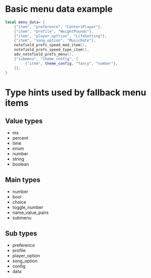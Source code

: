 # Basic menu data example

```lua
local menu_data= {
	{"item", "preference", "Center1Player"},
	{"item", "profile", "WeightPounds"},
	{"item", "player_opttion", "LifeSetting"},
	{"item", "song_option", "MusicRate"},
	notefield_prefs_speed_mod_item(),
	notefield_prefs_speed_type_item(),
	adv_notefield_prefs_menu(),
	{"submenu", "theme_config", {
		 {"item", theme_config, "fancy", "number"},
	}},
}
```

# Type hints used by fallback menu items

## Value types

* ms
* percent
* time
* enum
* number
* string
* boolean


## Main types

* number
* bool
* choice
* toggle_number
* name_value_pairs
* submenu


## Sub types

* preference
* profile
* player_option
* song_option
* config
* data
